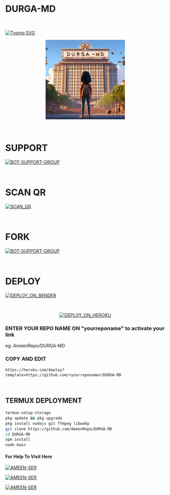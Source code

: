 <p align="center">

# DURGA-MD

</p>
</br>

<a href="https://git.io/typing-svg"><img src="https://readme-typing-svg.demolab.com?font=bold&size=55&pause=1000&color=green&center=true&width=910&height=100&lines=I'M+DURGA-MD;MULTI+FUNCTIONAL;WHATSAPP+BOT;CODED+BY+AMEEN SER" alt="Typing SVG" /></a>
  
<p align="center">  
  <a href="https://wa.me/+916238768108?text=HEY+VRO+BIG+FAN+VRO😝">
    <img alt=AMEEN-SER height="250" src="./AMEEN-SER/DURGA.png" width="250">
   
</a> 

</p>

</br>

<p align="center">  
 
# SUPPORT

<a href='https://chat.whatsapp.com/GVxT4w51GIU3sndNPZGTnw' target="_blank"><img alt='BOT-SUPPORT-GROUP' src='https://img.shields.io/badge/-BOT_SUPPORT_GROUP-blue?style=for-the-badge&logo=whatsapp&logoColor=white'/></a>
</p>

<br>

<p align="center">

# SCAN QR

<a href='https://replit.com/@raoneenemyinbox/QR-CODE-NOVA?v=1' target="_blank"><img alt='SCAN_QR' src='https://img.shields.io/badge/-SCAN_QR-ocean?style=for-the-badge&logo=qrcode&logoColor=black'/></a>
</p>

<br>  

<p align="center">  

# FORK

<a href='https://github.com/AmeenRepo/DURGA-MD/fork' target="_blank"><img alt='BOT-SUPPORT-GROUP' src='https://img.shields.io/badge/FORK_MIMMI_MD-blue?style=for-the-badge&logo=FORK bot-BOT&logoColor=white'/></a>
</p>

  <br>
  
  <p align="center">  
  
# DEPLOY

<a href='https://render.com/register' target="_blank"><img alt='DEPLOY_ON_RENDER' src='https://img.shields.io/badge/DEPLOY_ON_RENDER-white?style=for-the-badge&logo=render bot-BOT&logoColor=black'/></a>
</p>

<br>

<p align="center">  
<a href='https://dashboard.heroku.com' target="_blank"><img alt='DEPLOY_ON_HEROKU' src='https://img.shields.io/badge/DEPLOY_ON_HEROKU-white?style=for-the-badge&logo=FORK bot-BOT&logoColor=purple'/></a>

### ENTER YOUR REPO NAME ON "yourreponame" to activate your link
  
   eg:
        AmeenRepo/DURGA-MD

### COPY AND EDIT        
```
https://heroku.com/deploy?template=https://github.com/<yourreponame>/DURGA-MD
```

</p>

<br>

<p align="center">

## TERMUX DEPLOYMENT 
```bash
termux-setup-storage
pkg update && pkg upgrade
pkg install nodejs git ffmpeg libwebp 
git clone https://github.com/AmeenRepo/DURGA-MD
cd DURGA-MD
npm install
node main
```
</p>

#### For Help To Visit Here

<a href='https://instagram.com/mr.z_ninja' target="_blank"><img alt='AMEEN-SER' src='https://img.shields.io/badge/-Instagram-white?style=for-the-badge&logo=instagram&logoColor=pink'/></a>
<br>

<a href='https://wa.me/916238768108?text=HEY🌠!Want-Help' target="_blank"><img alt='AMEEN-SER' src='https://img.shields.io/badge/-AMEEN_SER-white?style=for-the-badge&logo=whatsapp&logoColor=green'/></a>
<br>

<a href='https://github.com/AmeenRepo' target="_blank"><img alt='AMEEN-SER' src='https://img.shields.io/badge/-AMEEN_SER-white?style=for-the-badge&logo=github&logoColor=black'/></a>
<br>

